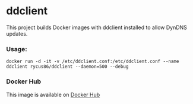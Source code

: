 # ddclient

This project builds Docker images with ddclient installed to allow DynDNS updates.

### Usage:

`docker run -d -it -v /etc/ddclient.conf:/etc/ddclient.conf --name ddclient rycus86/ddclient --daemon=500 --debug`

### Docker Hub

This image is available on [Docker Hub](https://hub.docker.com/r/rycus86/ddclient/)
